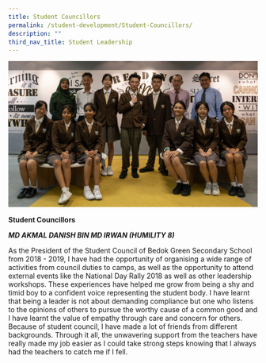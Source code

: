 ```yaml
---
title: Student Councillors
permalink: /student-development/Student-Councillors/
description: ""
third_nav_title: Student Leadership
---
```

![](/images/student%20councillors.png)

**Student Councillors**

***MD AKMAL DANISH BIN MD IRWAN (HUMILITY 8)***

As the President of the Student Council of Bedok Green Secondary School from 2018 - 2019, I have had the opportunity of organising a wide range of  activities from council duties to camps, as well as the opportunity to attend external events like the National Day Rally 2018 as well as other leadership workshops.  These experiences have helped me grow from being a shy and timid boy to a confident voice representing the student body. I have learnt that being a leader is not about demanding compliance but one who listens to the opinions of others to pursue the worthy cause of a common good and I have learnt the value of empathy through care and concern for others. Because of student council, I have made a lot of friends from different backgrounds. Through it all, the unwavering support from the teachers have really made my job easier as I could take strong steps knowing that I always had the teachers to catch me if I fell.